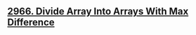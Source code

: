 ## [2966. Divide Array Into Arrays With Max Difference](https://leetcode.com/problems/divide-array-into-arrays-with-max-difference)
